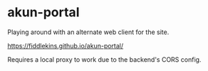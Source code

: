 # akun-portal

Playing around with an alternate web client for the site.

https://fiddlekins.github.io/akun-portal/

Requires a local proxy to work due to the backend's CORS config.
